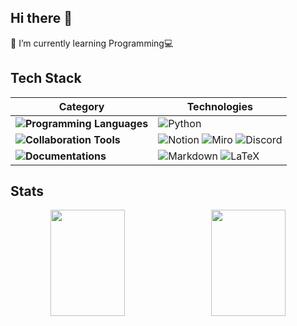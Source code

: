 ## Hi there 👋
🌱 I’m currently learning Programming💻


## Tech Stack

| **Category** | **Technologies** |
|--------------|-------------------|
| **![Programming Languages](https://img.shields.io/badge/Programming%20Languages-EAF4FB?style=flat-square)** | ![Python](https://img.shields.io/badge/Python-A8E1DB?style=flat-square&logo=Python&logoColor=EAF4FB)  |
| **![Collaboration Tools](https://img.shields.io/badge/Collaboration%20Tools-EAF4FB?style=flat-square)** | ![Notion](https://img.shields.io/badge/Notion-FFCBDF?style=flat-square&logo=Notion&logoColor=EAF4FB) ![Miro](https://img.shields.io/badge/Miro-FFCBDF?style=flat-square&logo=Miro&logoColor=EAF4FB) ![Discord](https://img.shields.io/badge/Discord-FFCBDF?style=flat-square&logo=Discord&logoColor=EAF4FB) |  
| **![Documentations](https://img.shields.io/badge/Documentations-EAF4FB?style=flat-square)** | ![Markdown](https://img.shields.io/badge/Markdown-A8E1DB?style=flat-square&logo=Markdown&logoColor=EAF4FB)  ![LaTeX](https://img.shields.io/badge/LaTeX-A8E1DB?style=flat-square&logo=LaTeX&logoColor=EAF4FB)|

## Stats
<div align="center">
  <div style="display: flex; justify-content: space-between; width: 100%; max-width: 1000px; align-items: center;">
    <img src="https://github-readme-stats.vercel.app/api?username=anjihyeon527&show_icons=true&theme=buefy" style="flex: 1; width: 48%; height: 170px; object-fit: cover; margin-right: 10px;">
    <img src="https://github-readme-stats.vercel.app/api/top-langs/?username=anjihyeon527&layout=compact&theme=buefy&size_weight=0.35&count_weight=0.65" style="flex: 1; width: 48%; height: 170px; object-fit: cover;">
  </div>

